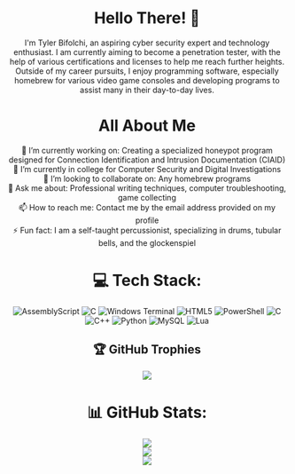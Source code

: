 <div align="center">
  
# Hello There! 👋
I'm Tyler Bifolchi, an aspiring cyber security expert and technology enthusiast. I am currently aiming to become a penetration tester, with the help of various
certifications and licenses to help me reach further heights. Outside of my career pursuits, I enjoy programming software, especially homebrew for various video
game consoles and developing programs to assist many in their day-to-day lives.

# All About Me
🔭 I’m currently working on: Creating a specialized honeypot program designed for Connection Identification and Intrusion Documentation (CIAID)<br>
🌱 I’m currently in college for Computer Security and Digital Investigations<br>
👯 I’m looking to collaborate on: Any homebrew programs<br>
💬 Ask me about: Professional writing techniques, computer troubleshooting, game collecting<br>
📫 How to reach me: Contact me by the email address provided on my profile<br>
⚡ Fun fact: I am a self-taught percussionist, specializing in drums, tubular bells, and the glockenspiel<br>

# 💻 Tech Stack:
![AssemblyScript](https://img.shields.io/badge/assembly%20script-%23000000.svg?style=for-the-badge&logo=assemblyscript&logoColor=white) ![C](https://img.shields.io/badge/c-%2300599C.svg?style=for-the-badge&logo=c&logoColor=white) ![Windows Terminal](https://img.shields.io/badge/Windows%20Terminal-%234D4D4D.svg?style=for-the-badge&logo=windows-terminal&logoColor=white) ![HTML5](https://img.shields.io/badge/html5-%23E34F26.svg?style=for-the-badge&logo=html5&logoColor=white) ![PowerShell](https://img.shields.io/badge/PowerShell-%235391FE.svg?style=for-the-badge&logo=powershell&logoColor=white) ![C](https://img.shields.io/badge/c-%2300599C.svg?style=for-the-badge&logo=c&logoColor=white) ![C++](https://img.shields.io/badge/c++-%2300599C.svg?style=for-the-badge&logo=c%2B%2B&logoColor=white) ![Python](https://img.shields.io/badge/python-3670A0?style=for-the-badge&logo=python&logoColor=ffdd54) ![MySQL](https://img.shields.io/badge/mysql-4479A1.svg?style=for-the-badge&logo=mysql&logoColor=white) ![Lua](https://img.shields.io/badge/lua-%232C2D72.svg?style=for-the-badge&logo=lua&logoColor=white)
<br>

## 🏆 GitHub Trophies
![](https://github-profile-trophy.vercel.app/?username=tenor-z&theme=radical&no-frame=false&no-bg=false&margin-w=4)

# 📊 GitHub Stats:
![](https://github-readme-stats.vercel.app/api?username=tenor-z&theme=dark&hide_border=false&include_all_commits=true&count_private=false)<br/>
![](https://github-readme-streak-stats.herokuapp.com/?user=tenor-z&theme=dark&hide_border=false)<br/>
![](https://github-readme-stats.vercel.app/api/top-langs/?username=tenor-z&theme=dark&hide_border=false&include_all_commits=true&count_private=true&layout=compact)


